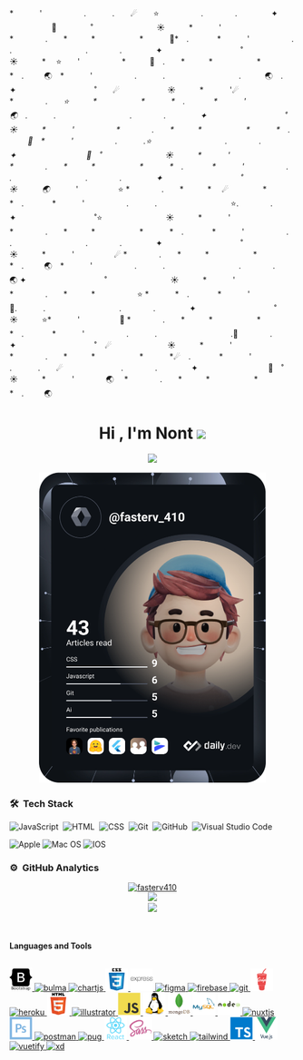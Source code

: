 <!---
- 👋 Hi, I’m @thekingz001
- 👀 I’m interested in ...
- 🌱 I’m currently learning ...
- 💞️ I’m looking to collaborate on ...
- 📫 How to reach me ...

thekingz001/thekingz001 is a ✨ special ✨ repository because its `README.md` (this file) appears on your GitHub profile.
You can click the Preview link to take a look at your changes.
--->


*　 　　'　　　　     　.　　 　.　　☄　　⭐　　　 　　.　　　　.　　　　 ✦ 　　　　   🚀　 　　　˚　　　　　　　　☀　　　*　 　　'　　　　　 *　　　　.　　*　　　*　 　　　　
*　 　　🚀*　. 　　 　*　 　　'　　　　     　.　　 　.　　　　　　　 　　.　　　　.　　　　 ✦ 　　　　   　 　　　˚　　　　　　　　☀　　　*　 ⭐　　'　　　　　 *　　　🚀　.　　*　　　*　 　　　　
*　 　　*　. 　　 🌏　*　 　　'　　　　     　.　　 　.　　　　　　　 　　.　　　🌏　.　　　　 ✦ 　　　　   　 　　　˚　　☄　　　　　　☀　　　*　 　　'☄　　　　　 *　　　　.　　*⭐　　　*　 　　　　
*　 　　*　. 　　 　*　 　　'　　　　     🌏　.　　 　.　　　　　　　 　　.　　　　.　　　　 ✦ 　　　　   　 　　　˚　　　　　　　　☀　　　*　 　　'　　　　　 *　　　　.　　*　　　*　 　　　　
*　 　　*　. 　　 🚀　*　 　　'　　　　     　.　　 　.⭐　　　　　　　 　　.　　　　.　　　　 ✦ 　　　　   　 　　🚀　˚　　　　　　　　☀　　　*　 　　'　　　　　 *　　　　.　　*　　　*　 　　　　
*　 　　*　. 　　 　*　 　　'　　　　     　.　　 　.　　　　　　　 　　.　　　　.　　　　 ✦ 　　　　   　 　　　˚　　　　　　　　☀　　　🌏*　 　　'　　　　　⭐ *　　　　.　　*　　　*　 ☄　　　　
*　 　　*　. 　　 　*　 　　'　　　　     　.　　 　.　　　　　　　 　　⭐.　　　　.　　　　 ✦ 　　　　   　 　　　˚⭐　　　　　　　　☀　　　*　 　　'　　　　　 *　　　　.　　*　　　*　 　　　　
*　 　　*　. 　　 　*　 　　'　　　　     　.　　 　.　　　　　　　 　　.　　　　.　　　　 ✦ 　　　　   　 　　　˚　　　　　　　　☀　　　*　 　　'　　　　　☄ *　　　　.　　*　　　*　 　　　　
*　 　　*　. 　　 🌏　*　 　　'　　　　     　.　　 　.　　　　　　　 　　.　　　　.　　　　🌏 ✦ 　　　　   　 　　　˚　　　　　　　　☀　　　*　 　　'　　　　　 *　　　　.　　*　　　*　 　　　　⭐
*　 　　*　. 　　 　*　 　　'　　　　     　🚀.　　 　.　　　　　　　 　　.　　　　.　　　　 ✦ 　　　　   　 　　　˚　　　　　　　　☀　　　⭐*　 　　'　　　　　🚀 *　　　　.　　*　　　*　 　　　　
*　 　　*　. 　　 　*　 　　'　　　　     　.　　 　.　　　　　　　 　　.🚀　　　　.　　　　 ✦ 　　　　   　 　　　˚　☄　　　　　　　☀　　　*　 　　'　　　　　 *　　　　.　　*　　　*　 　　　　
*　 　　*☄　. 　　 　*　 　　'　　　　     　.　　 　.　　☄　　　　　 　　.　　　　.　　　　 ✦ 　　　　   　 　　🚀　˚　　　　　　　　☀　　　*　 　　'　　　　🌏　 *　　　　.　　*　　　*　 　　　　
*　 　　*　. 　　 🌏　


<h1 align="center">Hi , I'm Nont <img src="https://media.giphy.com/media/TEnXkcsHrP4YedChhA/giphy.gif" width="35"></h1>
<p align="center">
  <img src="https://readme-typing-svg.herokuapp.com?lines=Front-End+Developer;UX/UI+Designer;Always%20learning%20new%20things&center=true&width=500&height=50&color=F9BD2E">
</p>

<p align="center">
  <a href="https://app.daily.dev/fasterv_410"><img src="https://github.com/fasterv410/fasterv410/blob/main/devcard.svg" width="400" alt="Thiraphat Yotharak's Dev Card"/></a>
</p>

### 🛠 &nbsp;Tech Stack

![JavaScript](https://img.shields.io/badge/-JavaScript-05122A?style=flat&logo=javascript)&nbsp;
![HTML](https://img.shields.io/badge/-HTML-05122A?style=flat&logo=HTML5)&nbsp;
![CSS](https://img.shields.io/badge/-CSS-05122A?style=flat&logo=CSS3&logoColor=1572B6)&nbsp;
![Git](https://img.shields.io/badge/-Git-05122A?style=flat&logo=git)&nbsp;
![GitHub](https://img.shields.io/badge/-GitHub-05122A?style=flat&logo=github)&nbsp;
![Visual Studio Code](https://img.shields.io/badge/-Visual%20Studio%20Code-05122A?style=flat&logo=visual-studio-code&logoColor=007ACC)&nbsp;

![Apple](https://img.shields.io/badge/Apple-%23000000.svg?style=flat&logo=apple&logoColor=white)
![Mac OS](https://img.shields.io/badge/mac%20os-000000?style=flat&logo=macos&logoColor=F0F0F0)
![IOS](https://img.shields.io/badge/iOS-000000?style=flat&logo=ios&logoColor=white)

### ⚙️ &nbsp;GitHub Analytics

<p align="center">
<a href="https://github.com/fasterv410">
<img src="https://github-readme-streak-stats.herokuapp.com/?user=fasterv410&theme=gruvbox" alt="fasterv410" />
<br />
  <img src="https://github-readme-stats-eight-theta.vercel.app/api?username=fasterv410&show_icons=true&theme=gruvbox&include_all_commits=true&count_private=true"/>
  <br />
  <img src="https://github-readme-stats-eight-theta.vercel.app/api/top-langs/?username=fasterv410&layout=compact&langs_count=8&theme=gruvbox&include_all_commits=true&count_private=true"/>
</a>
</p>
<br />
<!-- <summary><b>⚡ Recent GitHub Activity</b></summary> -->
<!--   <br/>

   <p align="center">
   <a href="https://github.com/fasterv410"><img alt="Thiraphat's Activity Graph" src="https://activity-graph.herokuapp.com/graph?username=fasterv410&custom_title=Thiraphat's%20Contribution%20Graph&theme=gruvbox" />
</p> -->

  <br/> 

<summary><b>Languages and Tools</b></summary><br />
<p align="left">
<a href="https://getbootstrap.com" target="_blank" rel="noreferrer"> <img src="https://raw.githubusercontent.com/devicons/devicon/master/icons/bootstrap/bootstrap-plain-wordmark.svg" alt="bootstrap" width="40" height="40"/> </a>
<a href="https://bulma.io/" target="_blank" rel="noreferrer"> <img src="https://raw.githubusercontent.com/gilbarbara/logos/804dc257b59e144eaca5bc6ffd16949752c6f789/logos/bulma.svg" alt="bulma" width="40" height="40"/> </a>
<a href="https://www.chartjs.org" target="_blank" rel="noreferrer"> <img src="https://www.chartjs.org/media/logo-title.svg" alt="chartjs" width="40" height="40"/> </a>
<a href="https://www.w3schools.com/css/" target="_blank" rel="noreferrer"> <img src="https://raw.githubusercontent.com/devicons/devicon/master/icons/css3/css3-original-wordmark.svg" alt="css3" width="40" height="40"/> </a>
<a href="https://expressjs.com" target="_blank" rel="noreferrer"> <img src="https://raw.githubusercontent.com/devicons/devicon/master/icons/express/express-original-wordmark.svg" alt="express" width="40" height="40"/> </a>
<a href="https://www.figma.com/" target="_blank" rel="noreferrer"> <img src="https://www.vectorlogo.zone/logos/figma/figma-icon.svg" alt="figma" width="40" height="40"/> </a>
<a href="https://firebase.google.com/" target="_blank" rel="noreferrer"> <img src="https://www.vectorlogo.zone/logos/firebase/firebase-icon.svg" alt="firebase" width="40" height="40"/> </a>
<a href="https://git-scm.com/" target="_blank" rel="noreferrer"> <img src="https://www.vectorlogo.zone/logos/git-scm/git-scm-icon.svg" alt="git" width="40" height="40"/> </a>
<a href="https://gulpjs.com" target="_blank" rel="noreferrer"> <img src="https://raw.githubusercontent.com/devicons/devicon/master/icons/gulp/gulp-plain.svg" alt="gulp" width="40" height="40"/> </a>
<a href="https://heroku.com" target="_blank" rel="noreferrer"> <img src="https://www.vectorlogo.zone/logos/heroku/heroku-icon.svg" alt="heroku" width="40" height="40"/> </a>
<a href="https://www.w3.org/html/" target="_blank" rel="noreferrer"> <img src="https://raw.githubusercontent.com/devicons/devicon/master/icons/html5/html5-original-wordmark.svg" alt="html5" width="40" height="40"/> </a>
<a href="https://www.adobe.com/in/products/illustrator.html" target="_blank" rel="noreferrer"> <img src="https://www.vectorlogo.zone/logos/adobe_illustrator/adobe_illustrator-icon.svg" alt="illustrator" width="40" height="40"/> </a>
<a href="https://developer.mozilla.org/en-US/docs/Web/JavaScript" target="_blank" rel="noreferrer"> <img src="https://raw.githubusercontent.com/devicons/devicon/master/icons/javascript/javascript-original.svg" alt="javascript" width="40" height="40"/> </a>
<a href="https://www.linux.org/" target="_blank" rel="noreferrer"> <img src="https://raw.githubusercontent.com/devicons/devicon/master/icons/linux/linux-original.svg" alt="linux" width="40" height="40"/> </a>
<a href="https://www.mongodb.com/" target="_blank" rel="noreferrer"> <img src="https://raw.githubusercontent.com/devicons/devicon/master/icons/mongodb/mongodb-original-wordmark.svg" alt="mongodb" width="40" height="40"/> </a>
<a href="https://www.mysql.com/" target="_blank" rel="noreferrer"> <img src="https://raw.githubusercontent.com/devicons/devicon/master/icons/mysql/mysql-original-wordmark.svg" alt="mysql" width="40" height="40"/> </a>
<a href="https://nodejs.org" target="_blank" rel="noreferrer"> <img src="https://raw.githubusercontent.com/devicons/devicon/master/icons/nodejs/nodejs-original-wordmark.svg" alt="nodejs" width="40" height="40"/> </a>
<a href="https://nuxtjs.org/" target="_blank" rel="noreferrer"> <img src="https://www.vectorlogo.zone/logos/nuxtjs/nuxtjs-icon.svg" alt="nuxtjs" width="40" height="40"/> </a>
<a href="https://www.photoshop.com/en" target="_blank" rel="noreferrer"> <img src="https://raw.githubusercontent.com/devicons/devicon/master/icons/photoshop/photoshop-line.svg" alt="photoshop" width="40" height="40"/> </a>
<a href="https://postman.com" target="_blank" rel="noreferrer"> <img src="https://www.vectorlogo.zone/logos/getpostman/getpostman-icon.svg" alt="postman" width="40" height="40"/> </a>
<a href="https://pugjs.org" target="_blank" rel="noreferrer"> <img src="https://cdn.worldvectorlogo.com/logos/pug.svg" alt="pug" width="40" height="40"/> </a>
<a href="https://reactjs.org/" target="_blank" rel="noreferrer"> <img src="https://raw.githubusercontent.com/devicons/devicon/master/icons/react/react-original-wordmark.svg" alt="react" width="40" height="40"/> </a>
<a href="https://sass-lang.com" target="_blank" rel="noreferrer"> <img src="https://raw.githubusercontent.com/devicons/devicon/master/icons/sass/sass-original.svg" alt="sass" width="40" height="40"/> </a>
<a href="https://www.sketch.com/" target="_blank" rel="noreferrer"> <img src="https://www.vectorlogo.zone/logos/sketchapp/sketchapp-icon.svg" alt="sketch" width="40" height="40"/> </a>
<a href="https://tailwindcss.com/" target="_blank" rel="noreferrer"> <img src="https://www.vectorlogo.zone/logos/tailwindcss/tailwindcss-icon.svg" alt="tailwind" width="40" height="40"/> </a>
<a href="https://www.typescriptlang.org/" target="_blank" rel="noreferrer"> <img src="https://raw.githubusercontent.com/devicons/devicon/master/icons/typescript/typescript-original.svg" alt="typescript" width="40" height="40"/> </a>
<a href="https://vuejs.org/" target="_blank" rel="noreferrer"> <img src="https://raw.githubusercontent.com/devicons/devicon/master/icons/vuejs/vuejs-original-wordmark.svg" alt="vuejs" width="40" height="40"/> </a>
<a href="https://vuetifyjs.com/en/" target="_blank" rel="noreferrer"> <img src="https://bestofjs.org/logos/vuetify.svg" alt="vuetify" width="40" height="40"/> </a>
<a href="https://www.adobe.com/products/xd.html" target="_blank" rel="noreferrer"> <img src="https://cdn.worldvectorlogo.com/logos/adobe-xd.svg" alt="xd" width="40" height="40"/> </a> </p>
